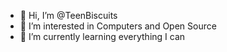 - 👋 Hi, I’m @TeenBiscuits
- 👀 I’m interested in Computers and Open Source
- 🌱 I’m currently learning everything I can

<!---
TeenBiscuits/TeenBiscuits is a ✨ special ✨ repository because its `README.md` (this file) appears on your GitHub profile.
You can click the Preview link to take a look at your changes.
--->
